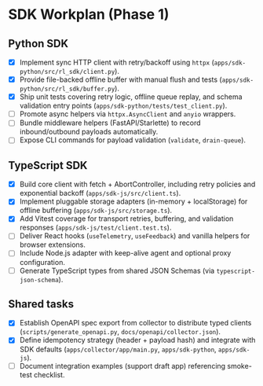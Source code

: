 # SDK Workplan (Phase 1)

## Python SDK
- [x] Implement sync HTTP client with retry/backoff using `httpx` (`apps/sdk-python/src/rl_sdk/client.py`).
- [x] Provide file-backed offline buffer with manual flush and tests (`apps/sdk-python/src/rl_sdk/buffer.py`).
- [x] Ship unit tests covering retry logic, offline queue replay, and schema validation entry points (`apps/sdk-python/tests/test_client.py`).
- [ ] Promote async helpers via `httpx.AsyncClient` and `anyio` wrappers.
- [ ] Bundle middleware helpers (FastAPI/Starlette) to record inbound/outbound payloads automatically.
- [ ] Expose CLI commands for payload validation (`validate`, `drain-queue`).

## TypeScript SDK
- [x] Build core client with fetch + AbortController, including retry policies and exponential backoff (`apps/sdk-js/src/client.ts`).
- [x] Implement pluggable storage adapters (in-memory + localStorage) for offline buffering (`apps/sdk-js/src/storage.ts`).
- [x] Add Vitest coverage for transport retries, buffering, and validation responses (`apps/sdk-js/test/client.test.ts`).
- [ ] Deliver React hooks (`useTelemetry`, `useFeedback`) and vanilla helpers for browser extensions.
- [ ] Include Node.js adapter with keep-alive agent and optional proxy configuration.
- [ ] Generate TypeScript types from shared JSON Schemas (via `typescript-json-schema`).

## Shared tasks
- [x] Establish OpenAPI spec export from collector to distribute typed clients (`scripts/generate_openapi.py`, `docs/openapi/collector.json`).
- [x] Define idempotency strategy (header + payload hash) and integrate with SDK defaults (`apps/collector/app/main.py`, `apps/sdk-python`, `apps/sdk-js`).
- [ ] Document integration examples (support draft app) referencing smoke-test checklist.
